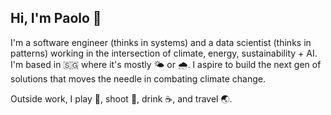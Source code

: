 ## Hi, I'm Paolo 👋

I'm a software engineer (thinks in systems) and a data scientist (thinks in patterns) working in the intersection of climate, energy, sustainability + AI. I'm based in 🇸🇬 where it's mostly 🌤️ or 🌧️. I aspire to build the next gen of solutions that moves the needle in combating climate change.

Outside work, I play 🎾, shoot 📸, drink ☕️, and travel 🌏.

<!--
**jpacil0/jpacil0** is a ✨ _special_ ✨ repository because its `README.md` (this file) appears on your GitHub profile.

Here are some ideas to get you started:

- 🔭 I’m currently working on ...
- 🌱 I’m currently learning ...
- 👯 I’m looking to collaborate on ...
- 🤔 I’m looking for help with ...
- 💬 Ask me about ...
- 📫 How to reach me: ...
- 😄 Pronouns: ...
- ⚡ Fun fact: ...
-->
